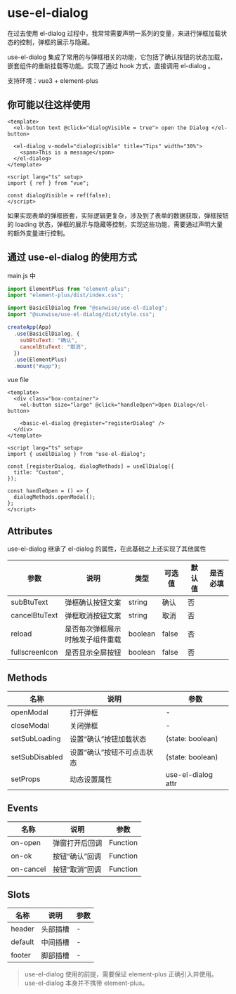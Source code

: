 # use-el-dialog

在过去使用 el-dialog 过程中，我常常需要声明一系列的变量，来进行弹框加载状态的控制，弹框的展示与隐藏。

use-el-dialog 集成了常用的与弹框相关的功能，它包括了确认按钮的状态加载，嵌套组件的重新挂载等功能。实现了通过 hook 方式，直接调用 el-dialog 。

支持环境：vue3 + element-plus

## 你可能以往这样使用 <el-dialog />

```vue
<template>
  <el-button text @click="dialogVisible = true"> open the Dialog </el-button>

  <el-dialog v-model="dialogVisible" title="Tips" width="30%">
    <span>This is a message</span>
  </el-dialog>
</template>

<script lang="ts" setup>
import { ref } from "vue";

const dialogVisible = ref(false);
</script>
```

如果实现表单的弹框嵌套，实际逻辑更复杂，涉及到了表单的数据获取，弹框按钮的 loading 状态，弹框的展示与隐藏等控制，实现这些功能，需要通过声明大量的额外变量进行控制。

## 通过 use-el-dialog 的使用方式

main.js 中

```js
import ElementPlus from "element-plus";
import "element-plus/dist/index.css";

import BasicElDialog from "@sunwise/use-el-dialog";
import "@sunwise/use-el-dialog/dist/style.css";

createApp(App)
  .use(BasicElDialog, {
    subBtuText: "确认",
    cancelBtuText: "取消",
  })
  .use(ElementPlus)
  .mount("#app");
```

vue file

```vue
<template>
  <div class="box-container">
    <el-button size="large" @click="handleOpen">Open Dialog</el-button>

    <basic-el-dialog @register="registerDialog" />
  </div>
</template>

<script lang="ts" setup>
import { useElDialog } from "use-el-dialog";

const [registerDialog, dialogMethods] = useElDialog({
  title: "Custom",
});

const handleOpen = () => {
  dialogMethods.openModal();
};
</script>
```

## Attributes

use-el-dialog 继承了 el-dialog 的属性，在此基础之上还实现了其他属性

| 参数           | 说明                             | 类型    | 可选值 | 默认值 | 是否必填 |
| -------------- | -------------------------------- | ------- | ------ | ------ | -------- |
| subBtuText     | 弹框确认按钮文案                 | string  | 确认   | 否     |
| cancelBtuText  | 弹框取消按钮文案                 | string  | 取消   | 否     |
| reload         | 是否每次弹框展示时触发子组件重载 | boolean | false  | 否     |
| fullscreenIcon | 是否显示全屏按钮                 | boolean | false  | 否     |

## Methods

| 名称           | 说明                       | 参数               |
| -------------- | -------------------------- | ------------------ |
| openModal      | 打开弹框                   | -                  |
| closeModal     | 关闭弹框                   | -                  |
| setSubLoading  | 设置“确认”按钮加载状态     | (state: boolean)   |
| setSubDisabled | 设置“确认”按钮不可点击状态 | (state: boolean)   |
| setProps       | 动态设置属性               | use-el-dialog attr |

## Events

| 名称      | 说明           | 参数     |
| --------- | -------------- | -------- |
| on-open   | 弹窗打开后回调 | Function |
| on-ok     | 按钮“确认”回调 | Function |
| on-cancel | 按钮“取消”回调 | Function |

## Slots

| 名称    | 说明     | 参数 |
| ------- | -------- | ---- |
| header  | 头部插槽 | -    |
| default | 中间插槽 | -    |
| footer  | 脚部插槽 | -    |

> use-el-dialog 使用的前提，需要保证 element-plus 正确引入并使用。use-el-dialog 本身并不携带 element-plus。
